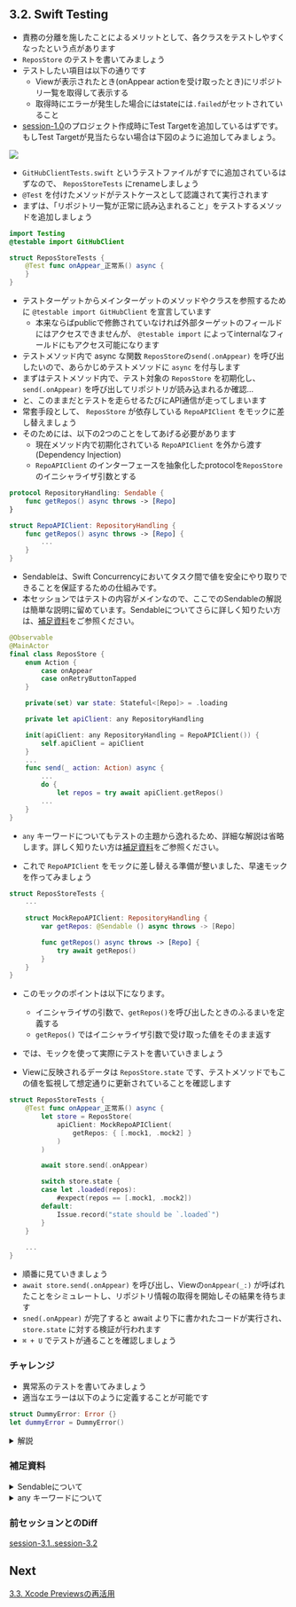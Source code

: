 ## 3.2. Swift Testing
- 責務の分離を施したことによるメリットとして、各クラスをテストしやすくなったという点があります
- `ReposStore` のテストを書いてみましょう
- テストしたい項目は以下の通りです
    - Viewが表示されたとき(onAppear actionを受け取ったとき)にリポジトリ一覧を取得して表示する
    - 取得時にエラーが発生した場合にはstateには`.failed`がセットされていること
- [session-1.0](https://github.com/mixigroup/ios-swiftui-training/tree/session-1.0)のプロジェクト作成時にTest Targetを追加しているはずです。もしTest Targetが見当たらない場合は下図のように追加してみましょう。

<img src="https://user-images.githubusercontent.com/8536870/115539731-49d0fa00-a2d8-11eb-85a0-87ec3b6548c0.png">

- `GitHubClientTests.swift` というテストファイルがすでに追加されているはずなので、 `ReposStoreTests` にrenameしましょう
- `@Test` を付けたメソッドがテストケースとして認識されて実行されます
- まずは、「リポジトリ一覧が正常に読み込まれること」をテストするメソッドを追加しましょう

```swift
import Testing
@testable import GitHubClient

struct ReposStoreTests {
    @Test func onAppear_正常系() async {
    }
}
```

- テストターゲットからメインターゲットのメソッドやクラスを参照するために `@testable import GitHubClient` を宣言しています
    - 本来ならばpublicで修飾されていなければ外部ターゲットのフィールドにはアクセスできませんが、 `@testable import` によってinternalなフィールドにもアクセス可能になります
- テストメソッド内で async な関数 `ReposStore`の`send(.onAppear)` を呼び出したいので、あらかじめテストメソッドに `async` を付与します
- まずはテストメソッド内で、テスト対象の `ReposStore` を初期化し、`send(.onAppear)` を呼び出してリポジトリが読み込まれるか確認...
- と、このままだとテストを走らせるたびにAPI通信が走ってしまいます
- 常套手段として、 `ReposStore` が依存している `RepoAPIClient` をモックに差し替えましょう
- そのためには、以下の2つのことをしてあげる必要があります
    - 現在メソッド内で初期化されている `RepoAPIClient` を外から渡す (Dependency Injection)
    - `RepoAPIClient` のインターフェースを抽象化したprotocolを`ReposStore`のイニシャライザ引数とする

```swift
protocol RepositoryHandling: Sendable {
    func getRepos() async throws -> [Repo]
}

struct RepoAPIClient: RepositoryHandling {
    func getRepos() async throws -> [Repo] {
        ...
    }
}
```

- Sendableは、Swift Concurrencyにおいてタスク間で値を安全にやり取りできることを保証するための仕組みです。
- 本セッションではテストの内容がメインなので、ここでのSendableの解説は簡単な説明に留めています。Sendableについてさらに詳しく知りたい方は、[補足資料](https://github.com/mixigroup/ios-swiftui-training/blob/session-3.2/README.md#補足資料)をご参照ください。 

```swift
@Observable
@MainActor
final class ReposStore {
    enum Action {
        case onAppear
        case onRetryButtonTapped
    }

    private(set) var state: Stateful<[Repo]> = .loading

    private let apiClient: any RepositoryHandling

    init(apiClient: any RepositoryHandling = RepoAPIClient()) {
        self.apiClient = apiClient
    }
    ...
    func send(_ action: Action) async {
        ...
        do {
            let repos = try await apiClient.getRepos()
        ...
    }
}
```

- `any` キーワードについてもテストの主題から逸れるため、詳細な解説は省略します。詳しく知りたい方は[補足資料](https://github.com/mixigroup/ios-swiftui-training/blob/session-3.2/README.md#補足資料)をご参照ください。

- これで `RepoAPIClient` をモックに差し替える準備が整いました、早速モックを作ってみましょう

```swift
struct ReposStoreTests {
    ...
    
    struct MockRepoAPIClient: RepositoryHandling {
        var getRepos: @Sendable () async throws -> [Repo]

        func getRepos() async throws -> [Repo] {
            try await getRepos()
        }
    }
}
```

- このモックのポイントは以下になります。
    - イニシャライザの引数で、`getRepos()`を呼び出したときのふるまいを定義する
    - `getRepos()` ではイニシャライザ引数で受け取った値をそのまま返す

- では、モックを使って実際にテストを書いていきましょう
- Viewに反映されるデータは `ReposStore.state` です、テストメソッドでもこの値を監視して想定通りに更新されていることを確認します

```swift
struct ReposStoreTests {
    @Test func onAppear_正常系() async {
        let store = ReposStore(
            apiClient: MockRepoAPIClient(
                getRepos: { [.mock1, .mock2] }
            )
        )

        await store.send(.onAppear)

        switch store.state {
        case let .loaded(repos):
            #expect(repos == [.mock1, .mock2])
        default:
            Issue.record("state should be `.loaded`")
        }
    }
    
    ...
}
```

- 順番に見ていきましょう
- `await store.send(.onAppear)` を呼び出し、Viewの`onAppear(_:)` が呼ばれたことをシミュレートし、リポジトリ情報の取得を開始しその結果を待ちます
- `sned(.onAppear)` が完了すると await より下に書かれたコードが実行され、 `store.state` に対する検証が行われます
- `⌘ + U` でテストが通ることを確認しましょう

### チャレンジ
- 異常系のテストを書いてみましょう
- 適当なエラーは以下のように定義することが可能です

```swift
struct DummyError: Error {}
let dummyError = DummyError()
```

<details>
    <summary>解説</summary>

正常系のテストと同じ要領でテストを書いていきます

```swift
@Test func onAppear_異常系() async {
    let store = ReposStore(
        aPIClient: MockRepoAPIClient(
            getRepos: { throw DummyError() }
        )
    )

    await store.send(.onAppear)

    switch store.state {
    case let .failed(error):
        #expect(error is DummyError)
    default:
        Issue.record("state should be `.failed`")
    }
}
```

テストが通ることが確認できれば完了です

</details>

### 補足資料
<details>
    <summary>Sendableについて</summary>

**Sendable** は、Swift Concurrencyで「複数の並行タスク間を安全に受け渡せる値」であることを示すためのプロトコルです。
Swiftでは、並行処理によるデータ競合やメモリ破壊を防ぐために「並行安全」であることをコンパイラに保証させる仕組みとして、型が `Sendable` に準拠しているかどうかを静的チェックする機能が導入されています。

- `Sendable` に準拠すると「この型は並行処理の境界を越えても安全に扱える」というコンパイラのお墨付きが得られ、並行処理上で安心してやり取りできるようになります。
- もし、内部に並行安全ではないプロパティを含んでいる場合は、コンパイラから警告やエラーが出るため、誤った使用を防止できます。

今回の例では、`ReposStore` が並行処理(タスク/actorの境界など)をまたいで `RepoAPIClient` を扱う可能性があるため、そのプロトコルを `Sendable` にしておくことでコンパイラに安全性を保証させています。

Sendableについてさらに詳しく理解したい方は、[Swift Concurrency - Sendable Types](https://docs.swift.org/swift-book/documentation/the-swift-programming-language/concurrency/#Sendable-Types) を読んでみるとより理解が深められると思います。

</details>

<details>
    <summary> any キーワードについて</summary>

- Swift 5.6以降、protocolを型として利用する際に、その型が存在型であることを明示するため、`any` キーワードが導入されました。
- 存在型とは、あるプロトコルに準拠する任意の型の値を保持できる型のことです。  `any` を使用することで、変数や定数が具体的な型ではなく、プロトコルに準拠する任意の型を表すことを明確に示すことができます。
- 例えば、以下のコードは `RepositoryHandling` プロトコルに準拠する任意の型（存在型）を保持できることを示しています。

```swift
private let repoAPIClient: any RepositoryHandling = RepoAPIClient()
```
- この記述により、repoAPIClientがRepositoryHandlingに準拠する存在型であることが明確になり、コードの意図がより分かりやすくなります。
- 従来は `any` を省略しても動作していましたが、将来的には明示的に `any` を記述することが必須となる可能性があるため、早めにこの構文に慣れておきましょう。
</details>

### 前セッションとのDiff
[session-3.1..session-3.2](https://github.com/mixigroup/ios-swiftui-training/compare/session-3.1..session-3.2)

## Next
[3.3. Xcode Previewsの再活用](https://github.com/mixigroup/ios-swiftui-training/tree/session-3.3/README.md)
